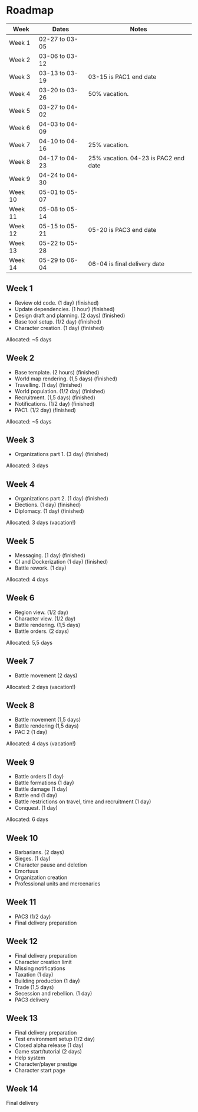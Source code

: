 # Roadmap

Week    | Dates          |  Notes
------- | -------------- | -----
Week 1  | 02-27 to 03-05 |
Week 2  | 03-06 to 03-12 |
Week 3  | 03-13 to 03-19 | 03-15 is PAC1 end date
Week 4  | 03-20 to 03-26 | 50% vacation.
Week 5  | 03-27 to 04-02 |
Week 6  | 04-03 to 04-09 |
Week 7  | 04-10 to 04-16 | 25% vacation.
Week 8  | 04-17 to 04-23 | 25% vacation. 04-23 is PAC2 end date
Week 9  | 04-24 to 04-30 |
Week 10 | 05-01 to 05-07 |
Week 11 | 05-08 to 05-14 |
Week 12 | 05-15 to 05-21 | 05-20 is PAC3 end date
Week 13 | 05-22 to 05-28 | 
Week 14 | 05-29 to 06-04 | 06-04 is final delivery date

## Week 1

 - Review old code. (1 day) (finished)
 - Update dependencies. (1 hour) (finished)
 - Design draft and planning. (2 days) (finished)
 - Base tool setup. (1/2 day) (finished)
 - Character creation. (1 day) (finished)

Allocated: ~5 days

## Week 2

 - Base template. (2 hours) (finished)
 - World map rendering. (1,5 days) (finished)
 - Travelling. (1 day) (finished)
 - World population. (1/2 day) (finished)
 - Recruitment. (1,5 days) (finished)
 - Notifications. (1/2 day) (finished)
 - PAC1. (1/2 day) (finished)

Allocated: ~5 days

## Week 3

 - Organizations part 1. (3 day) (finished)

Allocated: 3 days

## Week 4

 - Organizations part 2. (1 day) (finished)
 - Elections. (1 day) (finished)
 - Diplomacy. (1 day) (finished)

Allocated: 3 days (vacation!)

## Week 5

 - Messaging. (1 day) (finished)
 - CI and Dockerization (1 day) (finished)
 - Battle rework. (1 day)

Allocated: 4 days
 
## Week 6

 - Region view. (1/2 day)
 - Character view. (1/2 day)
 - Battle rendering. (1,5 days)
 - Battle orders. (2 days)

Allocated: 5,5 days

## Week 7 

 - Battle movement (2 days)
 
Allocated: 2 days (vacation!)
 
## Week 8 

 - Battle movement (1,5 days)
 - Battle rendering (1,5 days)
 - PAC 2 (1 day)

Allocated: 4 days (vacation!)

## Week 9

 - Battle orders (1 day)
 - Battle formations (1 day)
 - Battle damage (1 day)
 - Battle end (1 day)
 - Battle restrictions on travel, time and recruitment (1 day)
 - Conquest. (1 day)

Allocated: 6 days

## Week 10

 - Barbarians. (2 days)
 - Sieges. (1 day)
 - Character pause and deletion
 - Emortuus
 - Organization creation
 - Professional units and mercenaries

## Week 11
 
 - PAC3 (1/2 day)
 - Final delivery preparation
 
## Week 12

 - Final delivery preparation
 - Character creation limit
 - Missing notifications
 - Taxation (1 day)
 - Building production (1 day)
 - Trade (1,5 days)
 - Secession and rebellion. (1 day)
 - PAC3 delivery
 
## Week 13
 
 - Final delivery preparation
 - Test environment setup (1/2 day)
 - Closed alpha release (1 day)
 - Game start/tutorial (2 days)
 - Help system
 - Character/player prestige
 - Character start page
 
## Week 14

Final delivery
